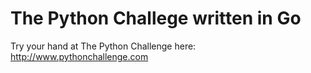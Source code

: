 # The Python Challege written in Go

Try your hand at The Python Challenge here: http://www.pythonchallenge.com
